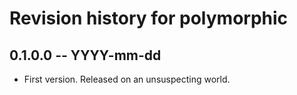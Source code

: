 # Revision history for polymorphic

## 0.1.0.0 -- YYYY-mm-dd

* First version. Released on an unsuspecting world.
